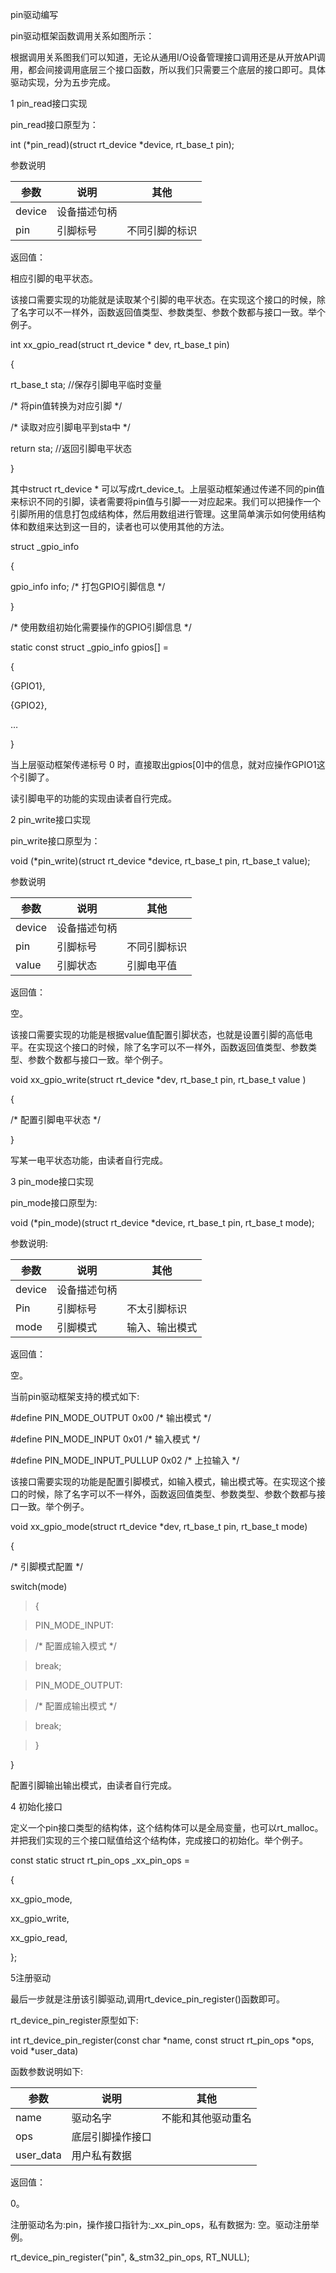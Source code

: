 pin驱动编写

pin驱动框架函数调用关系如图所示：

根据调用关系图我们可以知道，无论从通用I/O设备管理接口调用还是从开放API调用，都会间接调用底层三个接口函数，所以我们只需要三个底层的接口即可。具体驱动实现，分为五步完成。

1 pin_read接口实现

pin_read接口原型为：

int (\*pin_read)(struct rt_device \*device, rt_base_t pin);

参数说明

| 参数   | 说明         | 其他           |
|--------|--------------|----------------|
| device | 设备描述句柄 |                |
| pin    | 引脚标号     | 不同引脚的标识 |

返回值：

相应引脚的电平状态。

该接口需要实现的功能就是读取某个引脚的电平状态。在实现这个接口的时候，除了名字可以不一样外，函数返回值类型、参数类型、参数个数都与接口一致。举个例子。

int xx_gpio_read(struct rt_device \* dev, rt_base_t pin)

{

rt_base_t sta; //保存引脚电平临时变量

/\* 将pin值转换为对应引脚 \*/

/\* 读取对应引脚电平到sta中 \*/

return sta; //返回引脚电平状态

}

其中struct rt_device \*
可以写成rt_device_t。上层驱动框架通过传递不同的pin值来标识不同的引脚，读者需要将pin值与引脚一一对应起来。我们可以把操作一个引脚所用的信息打包成结构体，然后用数组进行管理。这里简单演示如何使用结构体和数组来达到这一目的，读者也可以使用其他的方法。

struct \_gpio_info

{

gpio_info info; /\* 打包GPIO引脚信息 \*/

}

/\* 使用数组初始化需要操作的GPIO引脚信息 \*/

static const struct \_gpio_info gpios[] =

{

{GPIO1},

{GPIO2},

…

}

当上层驱动框架传递标号 0
时，直接取出gpios[0]中的信息，就对应操作GPIO1这个引脚了。

读引脚电平的功能的实现由读者自行完成。

2 pin_write接口实现

pin_write接口原型为：

void (\*pin_write)(struct rt_device \*device, rt_base_t pin, rt_base_t value);

参数说明

| 参数   | 说明         | 其他         |
|--------|--------------|--------------|
| device | 设备描述句柄 |              |
| pin    | 引脚标号     | 不同引脚标识 |
| value  | 引脚状态     | 引脚电平值   |

返回值：

空。

该接口需要实现的功能是根据value值配置引脚状态，也就是设置引脚的高低电平。在实现这个接口的时候，除了名字可以不一样外，函数返回值类型、参数类型、参数个数都与接口一致。举个例子。

void xx_gpio_write(struct rt_device \*dev, rt_base_t pin, rt_base_t value )

{

/\* 配置引脚电平状态 \*/

}

写某一电平状态功能，由读者自行完成。

3 pin_mode接口实现

pin_mode接口原型为:

void (\*pin_mode)(struct rt_device \*device, rt_base_t pin, rt_base_t mode);

参数说明:

| 参数   | 说明         | 其他           |
|--------|--------------|----------------|
| device | 设备描述句柄 |                |
| Pin    | 引脚标号     | 不太引脚标识   |
| mode   | 引脚模式     | 输入、输出模式 |

返回值：

空。

当前pin驱动框架支持的模式如下:

\#define PIN_MODE_OUTPUT 0x00 /\* 输出模式 \*/

\#define PIN_MODE_INPUT 0x01 /\* 输入模式 \*/

\#define PIN_MODE_INPUT_PULLUP 0x02 /\* 上拉输入 \*/

该接口需要实现的功能是配置引脚模式，如输入模式，输出模式等。在实现这个接口的时候，除了名字可以不一样外，函数返回值类型、参数类型、参数个数都与接口一致。举个例子。

void xx_gpio_mode(struct rt_device \*dev, rt_base_t pin, rt_base_t mode)

{

/\* 引脚模式配置 \*/

switch(mode)

>   {

>   PIN_MODE_INPUT:

>   /\* 配置成输入模式 \*/

>   break;

>   PIN_MODE_OUTPUT:

>   /\* 配置成输出模式 \*/

>   break;

>   }

}

配置引脚输出输出模式，由读者自行完成。

4 初始化接口

定义一个pin接口类型的结构体，这个结构体可以是全局变量，也可以rt_malloc。并把我们实现的三个接口赋值给这个结构体，完成接口的初始化。举个例子。

const static struct rt_pin_ops \_xx_pin_ops =

{

xx_gpio_mode,

xx_gpio_write,

xx_gpio_read,

};

5注册驱动

最后一步就是注册该引脚驱动,调用rt_device_pin_register()函数即可。

rt_device_pin_register原型如下:

int rt_device_pin_register(const char \*name, const struct rt_pin_ops \*ops,
void \*user_data)

函数参数说明如下:

| 参数      | 说明             | 其他               |
|-----------|------------------|--------------------|
| name      | 驱动名字         | 不能和其他驱动重名 |
| ops       | 底层引脚操作接口 |                    |
| user_data | 用户私有数据     |                    |

返回值：

0。

注册驱动名为:pin，操作接口指针为:_xx_pin_ops，私有数据为: 空。驱动注册举例。

rt_device_pin_register("pin", &_stm32_pin_ops, RT_NULL);
